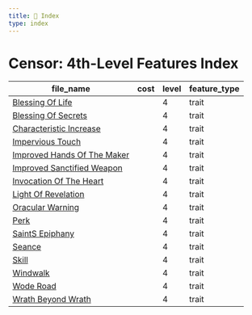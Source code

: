 ```yaml
---
title: 📑 Index
type: index
---
```


# Censor: 4th-Level Features Index

| file_name                                                          | cost | level | feature_type |
| ------------------------------------------------------------------ | ---- | ----- | ------------ |
| [Blessing Of Life](Blessing%20Of%20Life)                           |      | 4     | trait        |
| [Blessing Of Secrets](Blessing%20Of%20Secrets)                     |      | 4     | trait        |
| [Characteristic Increase](Characteristic%20Increase)               |      | 4     | trait        |
| [Impervious Touch](Impervious%20Touch)                             |      | 4     | trait        |
| [Improved Hands Of The Maker](Improved%20Hands%20Of%20The%20Maker) |      | 4     | trait        |
| [Improved Sanctified Weapon](Improved%20Sanctified%20Weapon)       |      | 4     | trait        |
| [Invocation Of The Heart](Invocation%20Of%20The%20Heart)           |      | 4     | trait        |
| [Light Of Revelation](Light%20Of%20Revelation)                     |      | 4     | trait        |
| [Oracular Warning](Oracular%20Warning)                             |      | 4     | trait        |
| [Perk](Perk)                                                       |      | 4     | trait        |
| [SaintS Epiphany](SaintS%20Epiphany)                               |      | 4     | trait        |
| [Seance](Seance)                                                   |      | 4     | trait        |
| [Skill](Skill)                                                     |      | 4     | trait        |
| [Windwalk](Windwalk)                                               |      | 4     | trait        |
| [Wode Road](Wode%20Road)                                           |      | 4     | trait        |
| [Wrath Beyond Wrath](Wrath%20Beyond%20Wrath)                       |      | 4     | trait        |

